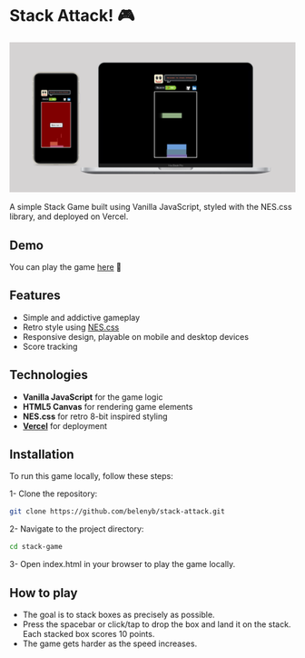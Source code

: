 # Stack Attack! 🎮

![App Screenshot](stack-attack.png)

A simple Stack Game built using Vanilla JavaScript, styled with the NES.css library, and deployed on Vercel.

## Demo
You can play the game [here](https://stack-attack.vercel.app/) 🎉

## Features
- Simple and addictive gameplay
- Retro style using [NES.css](https://nostalgic-css.github.io/NES.css/)
- Responsive design, playable on mobile and desktop devices
- Score tracking

## Technologies
- **Vanilla JavaScript** for the game logic
- **HTML5 Canvas** for rendering game elements
- **NES.css** for retro 8-bit inspired styling
- **[Vercel](https://vercel.com)** for deployment

## Installation
To run this game locally, follow these steps:

   1- Clone the repository:
   ```bash
   git clone https://github.com/belenyb/stack-attack.git
   ```
   2- Navigate to the project directory:
```bash
cd stack-game
```
3- Open index.html in your browser to play the game locally.

## How to play
- The goal is to stack boxes as precisely as possible.
- Press the spacebar or click/tap to drop the box and land it on the stack. Each stacked box scores 10 points.
- The game gets harder as the speed increases.
